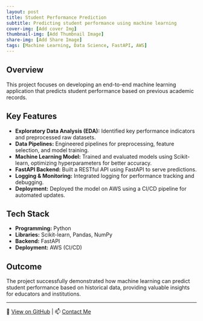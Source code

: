 ```yaml
---
layout: post
title: Student Performance Prediction
subtitle: Predicting student performance using machine learning
cover-img: [Add cover Img]
thumbnail-img: [Add Thumbnail Image]
share-img: [Add Share Image]
tags: [Machine Learning, Data Science, FastAPI, AWS]
---
```


## Overview
This project focuses on developing an end-to-end machine learning application that predicts student performance based on previous academic records.

## Key Features
- **Exploratory Data Analysis (EDA):** Identified key performance indicators and preprocessed raw datasets.
- **Data Pipelines:** Engineered pipelines for preprocessing, feature selection, and model training.
- **Machine Learning Model:** Trained and evaluated models using Scikit-learn, optimizing hyperparameters for better accuracy.
- **FastAPI Backend:** Built a RESTful API using FastAPI to serve predictions.
- **Logging & Monitoring:** Integrated logging for performance tracking and debugging.
- **Deployment:** Deployed the model on AWS using a CI/CD pipeline for automated updates.

## Tech Stack
- **Programming:** Python
- **Libraries:** Scikit-learn, Pandas, NumPy
- **Backend:** FastAPI
- **Deployment:** AWS (CI/CD)

## Outcome
The project successfully demonstrated how machine learning can predict student performance based on historical data, providing valuable insights for educators and institutions.

---
🚀 [View on GitHub](#) | 📫 [Contact Me](mailto:omarklotfy@gmail.com)
